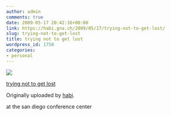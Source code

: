 ```yaml
---
author: admin
comments: true
date: 2009-05-17 20:42:16+00:00
link: https://habi.gna.ch/2009/05/17/trying-not-to-get-lost/
slug: trying-not-to-get-lost
title: trying not to get lost
wordpress_id: 1758
categories:
- personal
---
```



 [![](https://static.flickr.com/3659/3540282110_d5711955e8_m.jpg)](https://www.flickr.com/photos/habi/3540282110/)
   

 
  [trying not to get lost](https://www.flickr.com/photos/habi/3540282110/)
    

  Originally uploaded by [habi](https://www.flickr.com/people/habi/).
 



at the san diego conference center
  

